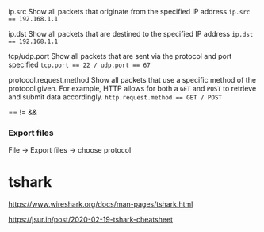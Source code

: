 ip.src
Show all packets that originate from the specified IP address
`ip.src == 192.168.1.1`

ip.dst
Show all packets that are destined to the specified IP address
`ip.dst == 192.168.1.1`

tcp/udp.port
Show all packets that are sent via the protocol and port specified
`tcp.port == 22 / udp.port == 67`

protocol.request.method
Show all packets that use a specific method of the protocol given. For example, HTTP allows for both a `GET` and `POST` to retrieve and submit data accordingly.
`http.request.method == GET / POST`

==
!=
&&

### Export files
File -> Export files -> choose protocol

# tshark
https://www.wireshark.org/docs/man-pages/tshark.html

https://jsur.in/post/2020-02-19-tshark-cheatsheet
